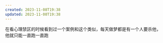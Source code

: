 ```yaml
---
created: 2023-11-08T19:38
updated: 2023-11-08T19:38
---
```

在看心理禁区的时候看到过一个案例和这个类似，每天做梦都是有一个人要杀他，他就只能一直跑一直跑